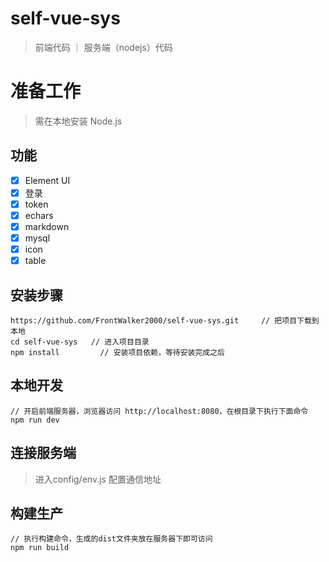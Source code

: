 # self-vue-sys

> 前端代码 ｜ 服务端（nodejs）代码

# 准备工作
> 需在本地安装 Node.js

## 功能 ##
- [x] Element UI
- [x] 登录
- [x] token
- [x] echars
- [x] markdown
- [x] mysql
- [x] icon
- [x] table
## 安装步骤 ##
	https://github.com/FrontWalker2000/self-vue-sys.git     // 把项目下载到本地
	cd self-vue-sys   // 进入项目目录
	npm install         // 安装项目依赖，等待安装完成之后

## 本地开发 ##
	// 开启前端服务器，浏览器访问 http://localhost:8080，在根目录下执行下面命令
	npm run dev

## 连接服务端 ##
  > 进入config/env.js 配置通信地址

## 构建生产 ##

	// 执行构建命令，生成的dist文件夹放在服务器下即可访问
	npm run build
